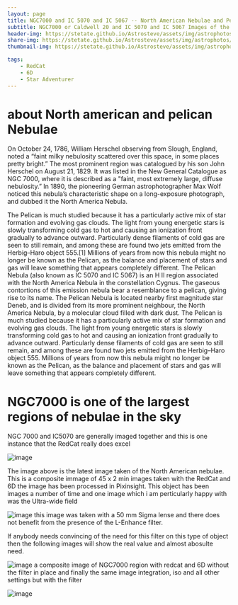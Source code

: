 ```yaml
---
layout: page
title: NGC7000 and IC 5070 and IC 5067 -- North American Nebulae and Pelican Nebulae
subtitle: NGC7000 or Caldwell 20 and IC 5070 and IC 5067 Images of the North American Nebulae
header-img: https://stetate.github.io/Astrosteve/assets/img/astrophotos/NGC7000/20210604_NGC7000.jpg
share-img: https://stetate.github.io/Astrosteve/assets/img/astrophotos/NGC7000/20210604_NGC7000.jpg
thumbnail-img: https://stetate.github.io/Astrosteve/assets/img/astrophotos/NGC7000/20210604_NGC7000.jpg

tags: 
    - RedCat
    - 6D
    - Star Adventurer
---
```

# about North american and pelican Nebulae
On October 24, 1786, William Herschel observing from Slough, England, noted a “faint milky nebulosity scattered over this space, in some places pretty bright.” 
The most prominent region was catalogued by his son John Herschel on August 21, 1829. It was listed in the New General Catalogue as NGC 7000, where it is described as a "faint, most extremely large, diffuse nebulosity.”
In 1890, the pioneering German astrophotographer Max Wolf noticed this nebula’s characteristic shape on a long-exposure photograph, and dubbed it the North America Nebula.

The Pelican is much studied because it has a particularly active mix of star formation and evolving gas clouds. The light from young energetic stars is slowly transforming cold gas to hot and causing an ionization front gradually to advance outward. Particularly dense filaments of cold gas are seen to still remain, and among these are found two jets emitted from the Herbig–Haro object 555.[1] Millions of years from now this nebula might no longer be known as the Pelican, as the balance and placement of stars and gas will leave something that appears completely different.
The Pelican Nebula (also known as IC 5070 and IC 5067) is an H II region associated with the North America Nebula in the constellation Cygnus. The gaseous contortions of this emission nebula bear a resemblance to a pelican, giving rise to its name. 
The Pelican Nebula is located nearby first magnitude star Deneb, and is divided from its more prominent neighbour, the North America Nebula, by a molecular cloud filled with dark dust.
The Pelican is much studied because it has a particularly active mix of star formation and evolving gas clouds. The light from young energetic stars is slowly transforming cold gas to hot and causing an ionization front gradually to advance outward. 
Particularly dense filaments of cold gas are seen to still remain, and among these are found two jets emitted from the Herbig–Haro object 555. Millions of years from now this nebula might no longer be known as the Pelican, as the balance and placement of stars and gas will leave something that appears completely different.

# NGC7000 is one of the largest regions of nebulae in the sky
NGC 7000 and IC5070 are generally imaged together and this is one instance that the RedCat really does excel

![image][im1]

The image above is the latest image taken of the North American nebulae. This is a composite immage of 45 x 2 min images taken with the RedCat and 6D the image has been processed in Pixinsight.
This object has been images a number of time and one image which i am perticularly happy with was the Ultra-wide field

![image][im4]
this image was taken with a 50 mm Sigma lense and there does not benefit from the presence of the L-Enhance filter.

If anybody needs convincing of the need for this filter on this type of object then the following images will show the real value and almost abosulte need.

![image][im3]
a composite image of NGC7000 region with redcat and 6D without the filter in place and finally the same image integration, iso and all other settings but with the filter

![image][im2]

[im1]:../assets/img/astrophotos/NGC7000/20210604_NGC7000.jpg
[im2]:../assets/img/astrophotos/NGC7000/NGC7000_20x5MinREDCAT2LENH.jpg
[im3]:../assets/img/astrophotos/NGC7000/NorthAmerican_RedCat.jpg
[im4]:../assets/img/astrophotos/NGC7000/NGC7000_Sadr.jpg
